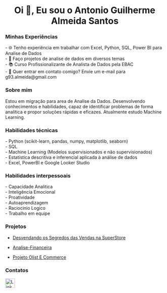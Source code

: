 <h1 align="center">Oi 👋, Eu sou o Antonio Guilherme Almeida Santos</h1>

<h3>Minhas Experiências</h3>
- 🌐 Tenho experiência em trabalhar com Excel, Python, SQL, Power BI para Analise de Dados<br>
- 🎲 Faço projetos de analise de dados em diversos temas<br>
- 📚 Curso Profissionalizante de Analista de Dados pela EBAC<br>
- 📧 Quer entrar em contato comigo? Envie um e-mail para g93.almeida@gmail.com<br>

<h3>Sobre mim</h3>
Estou em migração para area de Analise da Dados. Desenvolvendo conhecimentos e habilidades, capaz de identificar problemas de forma analítica e propor soluções rápidas e eficazes. Atualmente estudo Machine Learning.

<h3>Habilidades técnicas</h3>
- Python (scikit-learn, pandas, numpy, matplotlib, seaborn)<br>
- SQL<br>
- Machine Learning (Modelos supervisionados e não supervisionados)<br>
- Estatística descritiva e inferencial aplicada à análise de dados<br>
- Excel, PowerBI e Google Looker Studio<br>

<h3>Habilidades interpessoais</h3>
- Capacidade Analitica<br>
- Inteligência Emocional<br>
- Proatividade<br>
- Autoaprendizagem<br>
- Raciocinio Logico<br>
- Trabalho em equipe<br>

<h3>Projetos</h3>

-  [Desvendando os Segredos das Vendas na SuperStore](https://github.com/gui-93/SuperStore)

-  [Analise-Financeira](https://github.com/gui-93/Analise-Financeira)

-  [Projeto Olist E Commerce](https://github.com/gui-93/Projeto-Olist)

<h3>Contatos</h3>

[<img src='https://img.shields.io/badge/LinkedIn-0077B5?style=for-the-badge&logo=linkedin&logoColor=white' alt='Linkedin' height='30'>](https://www.linkedin.com/in/antonio-guilherme-almeida-santos/)
